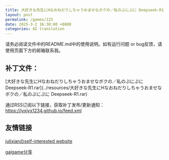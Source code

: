 ```yaml
---
title: 大好きな先生にHなおねだりしちゃうおませなボクの／私のぷにぷに Deepseek-R1
layout: post
permalink: /games/125
date: 2025-3-2 16:30:00 +0800
categories: AI translation
---
```



请务必阅读文件中的README.md中的使用说明。如有运行问题 or bug反馈，请使用页面下方的邮箱联系我。



## 补丁文件：

[大好きな先生にHなおねだりしちゃうおませなボクの／私のぷにぷに Deepseek-R1.rar](../resources/大好きな先生にHなおねだりしちゃうおませなボクの／私のぷにぷに Deepseek-R1.rar)

 

通过RSS订阅以下链接，获取补丁发布/更新通知：https://jyxjyx1234.github.io/feed.xml

## 友情链接

[julixianのself-interested website](https://julixian-siw.worldsystem.top/) 

[galgame分享](https://t.me/galgpt)